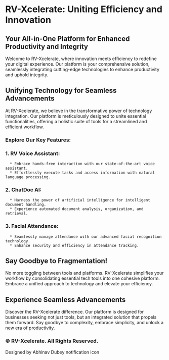 # **RV-Xcelerate: Uniting Efficiency and Innovation**

## Your All-in-One Platform for Enhanced Productivity and Integrity

Welcome to RV-Xcelerate, where innovation meets efficiency to redefine your digital experience. Our platform is your comprehensive solution, seamlessly integrating cutting-edge technologies to enhance productivity and uphold integrity.

## Unifying Technology for Seamless Advancements
At RV-Xcelerate, we believe in the transformative power of technology integration. Our platform is meticulously designed to unite essential functionalities, offering a holistic suite of tools for a streamlined and efficient workflow.

### Explore Our Key Features:

### 1. RV Voice Assistant:
      * Embrace hands-free interaction with our state-of-the-art voice assistant.
      * Effortlessly execute tasks and access information with natural language processing.

### 2. ChatDoc AI:
      * Harness the power of artificial intelligence for intelligent document handling.
      * Experience automated document analysis, organization, and retrieval.
       
### 3. Facial Attendance:
      * Seamlessly manage attendance with our advanced facial recognition technology.
      * Enhance security and efficiency in attendance tracking.

## Say Goodbye to Fragmentation!
   No more toggling between tools and platforms. RV-Xcelerate simplifies your workflow by consolidating essential tech tools into one cohesive platform. Embrace a unified approach to technology and elevate your efficiency.

## Experience Seamless Advancements

Discover the RV-Xcelerate difference. Our platform is designed for businesses seeking not just tools, but an integrated solution that propels them forward. Say goodbye to complexity, embrace simplicity, and unlock a new era of productivity.

### © RV-Xcelerate. All Rights Reserved.
Designed by Abhinav Dubey
notification icon
